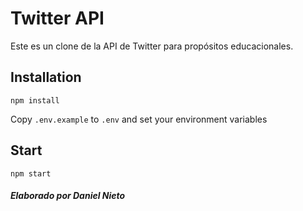 # Twitter API

Este es un clone de la API de Twitter para propósitos educacionales.

## Installation

`npm install`

Copy `.env.example` to `.env` and set your environment variables

## Start

`npm start`

##### Elaborado por Daniel Nieto

